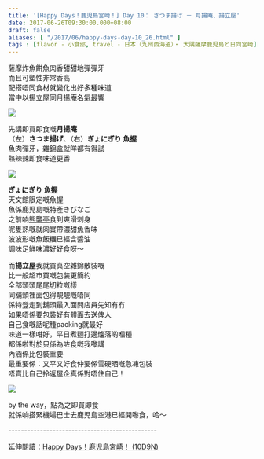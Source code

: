 ```yaml
---
title: '[Happy Days！鹿児島宮崎！] Day 10： さつま揚げ － 月揚庵、揚立屋'
date: 2017-06-26T09:30:00.000+08:00
draft: false
aliases: [ "/2017/06/happy-days-day-10_26.html" ]
tags : [flavor - 小食部, travel - 日本（九州西海道）・ 大隅薩摩鹿児島と日向宮崎]
---
```


薩摩炸魚餅魚肉香甜甜地彈彈牙  
而且可塑性非常香高  
配搭唔同食材就變化出好多種味道  
當中以揚立屋同月揚庵名氣最響  

[![](https://c1.staticflickr.com/5/4235/35284128665_d43e818e27_z.jpg)](https://c1.staticflickr.com/5/4235/35284128665_d43e818e27_z.jpg)

先講即買即食嘅**月揚庵**  
（左）**さつま揚げ**、（右）**ぎょにぎり 魚握**  
魚肉彈牙，雜錦盒就咩都有得試  
熱辣辣即食味道更香  

[![](https://c1.staticflickr.com/5/4275/35117825162_3ac3790ef9_z.jpg)](https://c1.staticflickr.com/5/4275/35117825162_3ac3790ef9_z.jpg)

**ぎょにぎり 魚握**  
天文館限定嘅魚握  
魚係鹿児島嘅特產きびなご  
之前响[熊襲亭](https://www.hidie.net/2017/02/happy-days-day-5_15.html)食到爽滑刺身  
呢隻熟嘅就肉實帶濃甜魚香味  
波波形嘅魚飯糰已經含醬油  
調味足鮮味濃好好食呀～  
  
而**揚立屋**我就買真空雜錦散裝嘅  
比一般超市買嘅包裝更簡約  
全部頭頭尾尾切粒嘅樣  
同舖頭裡面包得靚靚嘅唔同  
係特登走到舖頭最入面問店員先知有冇  
如果唔係要包裝好有體面去送俾人  
自己食嘅話呢種packing就最好  
味道一樣咁好，平日煮麵打邊爐落啲嗰種  
都係啦對於只係為咗食嘅我嚟講  
內涵係比包裝重要  
最重要係：又平又好食仲要係雪硬晒嘅急凍包裝  
唔賣比自己拎返屋企真係對唔住自己！  

[![](https://c1.staticflickr.com/5/4195/35284124825_1ccc09c445_z.jpg)](https://c1.staticflickr.com/5/4195/35284124825_1ccc09c445_z.jpg)

by the way，點為之即買即食  
就係响搭緊機場巴士去鹿児島空港已經開嚟食，哈～  
  
\-----------------------------------------------  
  
延伸閱讀：[Happy Days！鹿児島宮崎！ (10D9N)](http://www.hidie.net/2017/06/happy-days10d9n.html)
